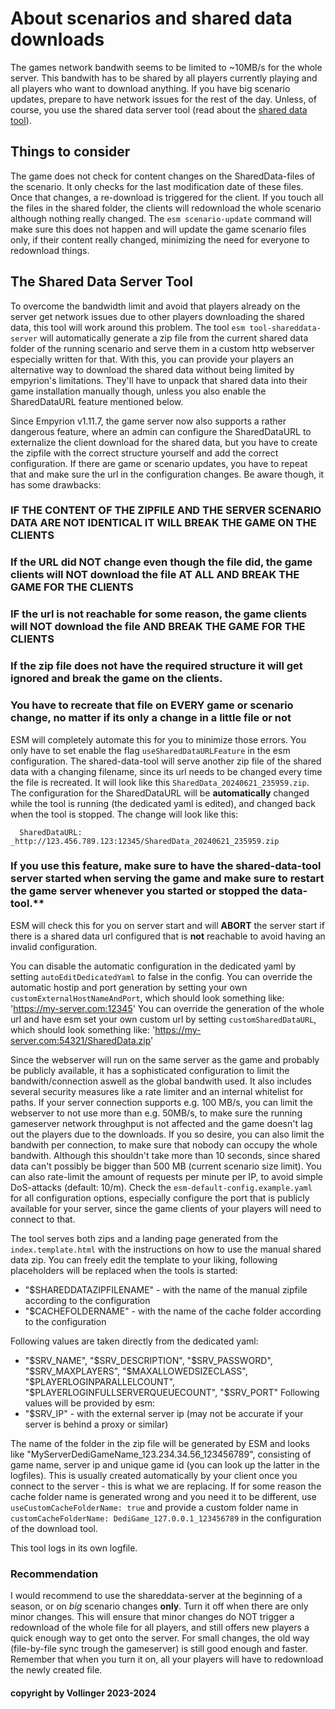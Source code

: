 # About scenarios and shared data downloads

The games network bandwith seems to be limited to ~10MB/s for the whole server. This bandwith has to be shared by all players currently playing and all players who want to download anything. If you have big scenario updates, prepare to have network issues for the rest of the day. Unless, of course, you use the shared data server tool (read about the [shared data tool](readme_shareddata.md)).

## Things to consider
The game does not check for content changes on the SharedData-files of the scenario. It only checks for the last modification date of these files. Once that changes, a re-download is triggered for the client. If you touch all the files in the shared folder, the clients will redownload the whole scenario although nothing really changed.
The `esm scenario-update` command will make sure this does not happen and will update the game scenario files only, if their content really changed, minimizing the need for everyone to redownload things.

## The Shared Data Server Tool
To overcome the bandwidth limit and avoid that players already on the server get network issues due to other players downloading the shared data, this tool will work around this problem.
The tool `esm tool-shareddata-server` will automatically generate a zip file from the current shared data folder of the running scenario and serve them in a custom http webserver especially written for that. With this, you can provide your players an alternative way to download the shared data without being limited by empyrion's limitations. They'll have to unpack that shared data into their game installation manually though, unless you also enable the SharedDataURL feature mentioned below.

Since Empyrion v1.11.7, the game server now also supports a rather dangerous feature, where an admin can configure the SharedDataURL to externalize the client download for the shared data, but you have to create the zipfile with the correct structure yourself and add the correct configuration. If there are game or scenario updates, you have to repeat that and make sure the url in the configuration changes.
Be aware though, it has some drawbacks:
### IF THE CONTENT OF THE ZIPFILE AND THE SERVER SCENARIO DATA ARE NOT IDENTICAL IT WILL BREAK THE GAME ON THE CLIENTS
### If the URL did NOT change even though the file did, the game clients will NOT download the file AT ALL AND BREAK THE GAME FOR THE CLIENTS
### IF the url is not reachable for some reason, the game clients will NOT download the file AND BREAK THE GAME FOR THE CLIENTS
### If the zip file does not have the required structure it will get ignored and break the game on the clients.
### You have to recreate that file on EVERY game or scenario change, no matter if its only a change in a little file or not

ESM will completely automate this for you to minimize those errors. You only have to set enable the flag `useSharedDataURLFeature` in the esm configuration.
The shared-data-tool will serve another zip file of the shared data with a changing filename, since its url needs to be changed every time the file is recreated. It will look like this `SharedData_20240621_235959.zip`. The configuration for the SharedDataURL will be **automatically** changed while the tool is running (the dedicated yaml is edited), and changed back when the tool is stopped. The change will look like this:
```
  SharedDataURL: _http://123.456.789.123:12345/SharedData_20240621_235959.zip
```
### If you use this feature, make sure to have the shared-data-tool server started when serving the game and make sure to restart the game server whenever you started or stopped the data-tool.**
ESM will check this for you on server start and will **ABORT** the server start if there is a shared data url configured that is **not** reachable to avoid having an invalid configuration.

You can disable the automatic configuration in the dedicated yaml by setting `autoEditDedicatedYaml` to false in the config.
You can override the automatic hostip and port generation by setting your own `customExternalHostNameAndPort`, which should look something like: 'https://my-server.com:12345'
You can override the generation of the whole url and have esm set your own custom url by setting `customSharedDataURL`, which should look something like: 'https://my-server.com:54321/SharedData.zip'

Since the webserver will run on the same server as the game and probably be publicly available, it has a sophisticated configuration to limit the bandwith/connection aswell as the global bandwith used. It also includes several security measures like a rate limiter and an internal whitelist for paths.
If your server connection supports e.g. 100 MB/s, you can limit the webserver to not use more than e.g. 50MB/s, to make sure the running gameserver network throughput is not affected and the game doesn't lag out the players due to the downloads. If you so desire, you can also limit the bandwith per connection, to make sure that nobody can occupy the whole bandwith. Although this shouldn't take more than 10 seconds, since shared data can't possibly be bigger than 500 MB (current scenario size limit). You can also rate-limit the amount of requests per minute per IP, to avoid simple DoS-attacks (default: 10/m). Check the `esm-default-config.example.yaml` for all configuration options, especially configure the port that is publicly available for your server, since the game clients of your players will need to connect to that.

The tool serves both zips and a landing page generated from the `index.template.html` with the instructions on how to use the manual shared data zip. You can freely edit the template to your liking, following placeholders will be replaced when the tools is started:
- "$SHAREDDATAZIPFILENAME" - with the name of the manual zipfile according to the configuration
- "$CACHEFOLDERNAME" - with the name of the cache folder according to the configuration

Following values are taken directly from the dedicated yaml:
- "$SRV_NAME", "$SRV_DESCRIPTION", "$SRV_PASSWORD", "$SRV_MAXPLAYERS", "$MAXALLOWEDSIZECLASS", "$PLAYERLOGINPARALLELCOUNT", "$PLAYERLOGINFULLSERVERQUEUECOUNT", "$SRV_PORT"
Following values will be provided by esm:
- "$SRV_IP" - with the external server ip (may not be accurate if your server is behind a proxy or similar)

The name of the folder in the zip file will be generated by ESM and looks like "MyServerDediGameName_123.234.34.56_123456789", consisting of game name, server ip and unique game id (you can look up the latter in the logfiles). This is usually created automatically by your client once you connect to the server - this is what we are replacing. If for some reason the cache folder name is generated wrong and you need it to be different, use `useCustomCacheFolderName: true` and provide a custom folder name in `customCacheFolderName: DediGame_127.0.0.1_123456789` in the configuration of the download tool.

This tool logs in its own logfile.

### Recommendation
I would recommend to use the shareddata-server at the beginning of a season, or on *big* scenario changes **only**. Turn it off when there are only minor changes. This will ensure that minor changes do NOT trigger a redownload of the whole file for all players, and still offers new players a quick enough way to get onto the server. For small changes, the old way (file-by-file sync trough the gameserver) is still good enough and faster.
Remember that when you turn it on, all your players will have to redownload the newly created file.

#### copyright by Vollinger 2023-2024
